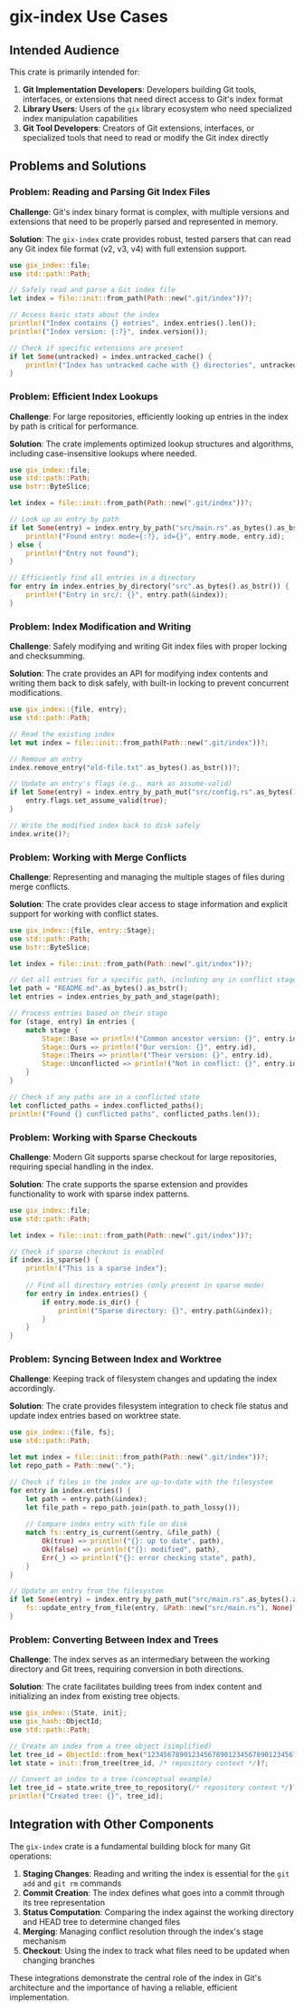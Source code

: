# gix-index Use Cases

## Intended Audience

This crate is primarily intended for:

1. **Git Implementation Developers**: Developers building Git tools, interfaces, or extensions that need direct access to Git's index format
2. **Library Users**: Users of the `gix` library ecosystem who need specialized index manipulation capabilities
3. **Git Tool Developers**: Creators of Git extensions, interfaces, or specialized tools that need to read or modify the Git index directly

## Problems and Solutions

### Problem: Reading and Parsing Git Index Files

**Challenge**: Git's index binary format is complex, with multiple versions and extensions that need to be properly parsed and represented in memory.

**Solution**: The `gix-index` crate provides robust, tested parsers that can read any Git index file format (v2, v3, v4) with full extension support.

```rust
use gix_index::file;
use std::path::Path;

// Safely read and parse a Git index file
let index = file::init::from_path(Path::new(".git/index"))?;

// Access basic stats about the index
println!("Index contains {} entries", index.entries().len());
println!("Index version: {:?}", index.version());

// Check if specific extensions are present
if let Some(untracked) = index.untracked_cache() {
    println!("Index has untracked cache with {} directories", untracked.directories().len());
}
```

### Problem: Efficient Index Lookups

**Challenge**: For large repositories, efficiently looking up entries in the index by path is critical for performance.

**Solution**: The crate implements optimized lookup structures and algorithms, including case-insensitive lookups where needed.

```rust
use gix_index::file;
use std::path::Path;
use bstr::ByteSlice;

let index = file::init::from_path(Path::new(".git/index"))?;

// Look up an entry by path
if let Some(entry) = index.entry_by_path("src/main.rs".as_bytes().as_bstr()) {
    println!("Found entry: mode={:?}, id={}", entry.mode, entry.id);
} else {
    println!("Entry not found");
}

// Efficiently find all entries in a directory
for entry in index.entries_by_directory("src".as_bytes().as_bstr()) {
    println!("Entry in src/: {}", entry.path(&index));
}
```

### Problem: Index Modification and Writing

**Challenge**: Safely modifying and writing Git index files with proper locking and checksumming.

**Solution**: The crate provides an API for modifying index contents and writing them back to disk safely, with built-in locking to prevent concurrent modifications.

```rust
use gix_index::{file, entry};
use std::path::Path;

// Read the existing index
let mut index = file::init::from_path(Path::new(".git/index"))?;

// Remove an entry
index.remove_entry("old-file.txt".as_bytes().as_bstr())?;

// Update an entry's flags (e.g., mark as assume-valid)
if let Some(entry) = index.entry_by_path_mut("src/config.rs".as_bytes().as_bstr()) {
    entry.flags.set_assume_valid(true);
}

// Write the modified index back to disk safely
index.write()?;
```

### Problem: Working with Merge Conflicts

**Challenge**: Representing and managing the multiple stages of files during merge conflicts.

**Solution**: The crate provides clear access to stage information and explicit support for working with conflict states.

```rust
use gix_index::{file, entry::Stage};
use std::path::Path;
use bstr::ByteSlice;

let index = file::init::from_path(Path::new(".git/index"))?;

// Get all entries for a specific path, including any in conflict stages
let path = "README.md".as_bytes().as_bstr();
let entries = index.entries_by_path_and_stage(path);

// Process entries based on their stage
for (stage, entry) in entries {
    match stage {
        Stage::Base => println!("Common ancestor version: {}", entry.id),
        Stage::Ours => println!("Our version: {}", entry.id),
        Stage::Theirs => println!("Their version: {}", entry.id),
        Stage::Unconflicted => println!("Not in conflict: {}", entry.id),
    }
}

// Check if any paths are in a conflicted state
let conflicted_paths = index.conflicted_paths();
println!("Found {} conflicted paths", conflicted_paths.len());
```

### Problem: Working with Sparse Checkouts

**Challenge**: Modern Git supports sparse checkout for large repositories, requiring special handling in the index.

**Solution**: The crate supports the sparse extension and provides functionality to work with sparse index patterns.

```rust
use gix_index::file;
use std::path::Path;

let index = file::init::from_path(Path::new(".git/index"))?;

// Check if sparse checkout is enabled
if index.is_sparse() {
    println!("This is a sparse index");
    
    // Find all directory entries (only present in sparse mode)
    for entry in index.entries() {
        if entry.mode.is_dir() {
            println!("Sparse directory: {}", entry.path(&index));
        }
    }
}
```

### Problem: Syncing Between Index and Worktree

**Challenge**: Keeping track of filesystem changes and updating the index accordingly.

**Solution**: The crate provides filesystem integration to check file status and update index entries based on worktree state.

```rust
use gix_index::{file, fs};
use std::path::Path;

let mut index = file::init::from_path(Path::new(".git/index"))?;
let repo_path = Path::new(".");

// Check if files in the index are up-to-date with the filesystem
for entry in index.entries() {
    let path = entry.path(&index);
    let file_path = repo_path.join(path.to_path_lossy());
    
    // Compare index entry with file on disk
    match fs::entry_is_current(&entry, &file_path) {
        Ok(true) => println!("{}: up to date", path),
        Ok(false) => println!("{}: modified", path),
        Err(_) => println!("{}: error checking state", path),
    }
}

// Update an entry from the filesystem
if let Some(entry) = index.entry_by_path_mut("src/main.rs".as_bytes().as_bstr()) {
    fs::update_entry_from_file(entry, &Path::new("src/main.rs"), None)?;
}
```

### Problem: Converting Between Index and Trees

**Challenge**: The index serves as an intermediary between the working directory and Git trees, requiring conversion in both directions.

**Solution**: The crate facilitates building trees from index content and initializing an index from existing tree objects.

```rust
use gix_index::{State, init};
use gix_hash::ObjectId;
use std::path::Path;

// Create an index from a tree object (simplified)
let tree_id = ObjectId::from_hex("1234567890123456789012345678901234567890").unwrap();
let state = init::from_tree(tree_id, /* repository context */)?;

// Convert an index to a tree (conceptual example)
let tree_id = state.write_tree_to_repository(/* repository context */)?;
println!("Created tree: {}", tree_id);
```

## Integration with Other Components

The `gix-index` crate is a fundamental building block for many Git operations:

1. **Staging Changes**: Reading and writing the index is essential for the `git add` and `git rm` commands
2. **Commit Creation**: The index defines what goes into a commit through its tree representation
3. **Status Computation**: Comparing the index against the working directory and HEAD tree to determine changed files
4. **Merging**: Managing conflict resolution through the index's stage mechanism
5. **Checkout**: Using the index to track what files need to be updated when changing branches

These integrations demonstrate the central role of the index in Git's architecture and the importance of having a reliable, efficient implementation.